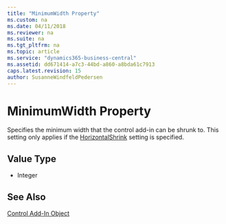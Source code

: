 ```yaml
---
title: "MinimumWidth Property"
ms.custom: na
ms.date: 04/11/2018
ms.reviewer: na
ms.suite: na
ms.tgt_pltfrm: na
ms.topic: article
ms.service: "dynamics365-business-central"
ms.assetid: dd671414-a7c3-44bd-a860-a8bda61c7913
caps.latest.revision: 15
author: SusanneWindfeldPedersen
---
```


 

# MinimumWidth Property

Specifies the minimum width that the control add-in can be shrunk to. This setting only applies if the [HorizontalShrink](devenv-horizontalshrink-property.md) setting is specified.
  
## Value Type 
  
-   Integer 
  

## See Also  
[Control Add-In Object](../devenv-control-addin-object.md)   
 